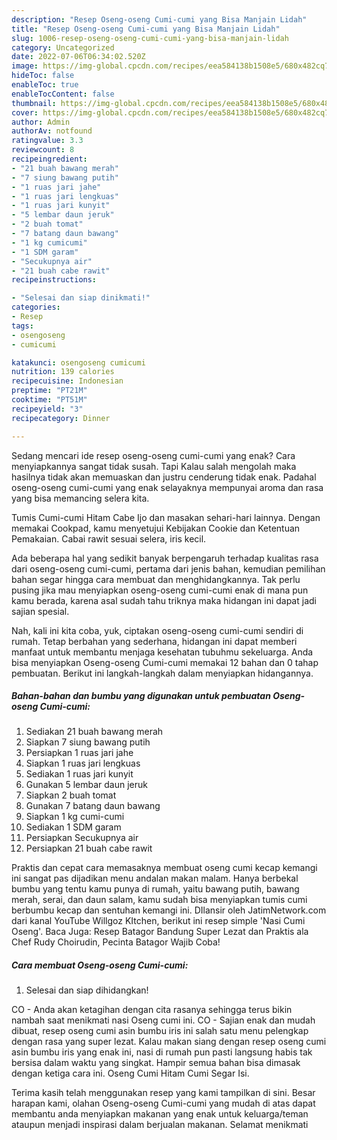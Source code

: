 ```yaml
---
description: "Resep Oseng-oseng Cumi-cumi yang Bisa Manjain Lidah"
title: "Resep Oseng-oseng Cumi-cumi yang Bisa Manjain Lidah"
slug: 1006-resep-oseng-oseng-cumi-cumi-yang-bisa-manjain-lidah
category: Uncategorized
date: 2022-07-06T06:34:02.520Z
image: https://img-global.cpcdn.com/recipes/eea584138b1508e5/680x482cq70/oseng-oseng-cumi-cumi-foto-resep-utama.jpg
hideToc: false
enableToc: true
enableTocContent: false
thumbnail: https://img-global.cpcdn.com/recipes/eea584138b1508e5/680x482cq70/oseng-oseng-cumi-cumi-foto-resep-utama.jpg
cover: https://img-global.cpcdn.com/recipes/eea584138b1508e5/680x482cq70/oseng-oseng-cumi-cumi-foto-resep-utama.jpg
author: Admin
authorAv: notfound
ratingvalue: 3.3
reviewcount: 8
recipeingredient:
- "21 buah bawang merah"
- "7 siung bawang putih"
- "1 ruas jari jahe"
- "1 ruas jari lengkuas"
- "1 ruas jari kunyit"
- "5 lembar daun jeruk"
- "2 buah tomat"
- "7 batang daun bawang"
- "1 kg cumicumi"
- "1 SDM garam"
- "Secukupnya air"
- "21 buah cabe rawit"
recipeinstructions:

- "Selesai dan siap dinikmati!"
categories:
- Resep
tags:
- osengoseng
- cumicumi

katakunci: osengoseng cumicumi 
nutrition: 139 calories
recipecuisine: Indonesian
preptime: "PT21M"
cooktime: "PT51M"
recipeyield: "3"
recipecategory: Dinner

---
```



Sedang mencari ide resep oseng-oseng cumi-cumi yang enak? Cara menyiapkannya sangat tidak susah. Tapi Kalau salah mengolah maka hasilnya tidak akan memuaskan dan justru cenderung tidak enak. Padahal oseng-oseng cumi-cumi yang enak selayaknya mempunyai aroma dan rasa yang bisa memancing selera kita.


Tumis Cumi-cumi Hitam Cabe Ijo dan masakan sehari-hari lainnya. Dengan memakai Cookpad, kamu menyetujui Kebijakan Cookie dan Ketentuan Pemakaian. Cabai rawit sesuai selera, iris kecil.

Ada beberapa hal yang sedikit banyak berpengaruh terhadap kualitas rasa dari oseng-oseng cumi-cumi, pertama dari jenis bahan, kemudian pemilihan bahan segar hingga cara membuat dan menghidangkannya. Tak perlu pusing jika mau menyiapkan oseng-oseng cumi-cumi enak di mana pun kamu berada, karena asal sudah tahu triknya maka hidangan ini dapat jadi sajian spesial.


Nah, kali ini kita coba, yuk, ciptakan oseng-oseng cumi-cumi sendiri di rumah. Tetap berbahan yang sederhana, hidangan ini dapat memberi manfaat untuk membantu menjaga kesehatan tubuhmu sekeluarga. Anda bisa menyiapkan Oseng-oseng Cumi-cumi memakai 12 bahan dan 0 tahap pembuatan. Berikut ini langkah-langkah dalam menyiapkan hidangannya.

<!--inarticleads1-->

##### Bahan-bahan dan bumbu yang digunakan untuk pembuatan Oseng-oseng Cumi-cumi:

1. Sediakan 21 buah bawang merah
1. Siapkan 7 siung bawang putih
1. Persiapkan 1 ruas jari jahe
1. Siapkan 1 ruas jari lengkuas
1. Sediakan 1 ruas jari kunyit
1. Gunakan 5 lembar daun jeruk
1. Siapkan 2 buah tomat
1. Gunakan 7 batang daun bawang
1. Siapkan 1 kg cumi-cumi
1. Sediakan 1 SDM garam
1. Persiapkan Secukupnya air
1. Persiapkan 21 buah cabe rawit


Praktis dan cepat cara memasaknya membuat oseng cumi kecap kemangi ini sangat pas dijadikan menu andalan makan malam. Hanya berbekal bumbu yang tentu kamu punya di rumah, yaitu bawang putih, bawang merah, serai, dan daun salam, kamu sudah bisa menyiapkan tumis cumi berbumbu kecap dan sentuhan kemangi ini. DIlansir oleh JatimNetwork.com dari kanal YouTube Willgoz KItchen, berikut ini resep simple &#39;Nasi Cumi Oseng&#39;. Baca Juga: Resep Batagor Bandung Super Lezat dan Praktis ala Chef Rudy Choirudin, Pecinta Batagor Wajib Coba! 

<!--inarticleads2-->

##### Cara membuat Oseng-oseng Cumi-cumi:


1. Selesai dan siap dihidangkan!

CO - Anda akan ketagihan dengan cita rasanya sehingga terus bikin nambah saat menikmati nasi Oseng cumi ini. CO - Sajian enak dan mudah dibuat, resep oseng cumi asin bumbu iris ini salah satu menu pelengkap dengan rasa yang super lezat. Kalau makan siang dengan resep oseng cumi asin bumbu iris yang enak ini, nasi di rumah pun pasti langsung habis tak bersisa dalam waktu yang singkat. Hampir semua bahan bisa dimasak dengan ketiga cara ini. Oseng Cumi Hitam Cumi Segar Isi. 

Terima kasih telah menggunakan resep yang kami tampilkan di sini. Besar harapan kami, olahan Oseng-oseng Cumi-cumi yang mudah di atas dapat membantu anda menyiapkan makanan yang enak untuk keluarga/teman ataupun menjadi inspirasi dalam berjualan makanan. Selamat menikmati
